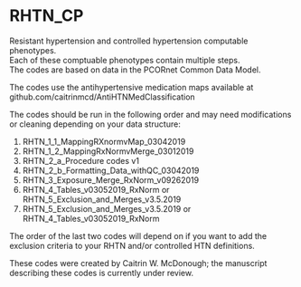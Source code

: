 # RHTN_CP
Resistant hypertension and controlled hypertension computable phenotypes.  
Each of these comptuable phenotypes contain multiple steps.  
The codes are based on data in the PCORnet Common Data Model.  

The codes use the antihypertensive medication maps available at github.com/caitrinmcd/AntiHTNMedClassification

The codes should be run in the following order and may need modifications or cleaning depending on your data structure:

1) RHTN_1_1_MappingRXnormvMap_03042019
2) RHTN_1_2_MappingRxNormvMerge_03012019
3) RHTN_2_a_Procedure codes v1
4) RHTN_2_b_Formatting_Data_withQC_03042019
5) RHTN_3_Exposure_Merge_RxNorm_v09262019
6) RHTN_4_Tables_v03052019_RxNorm or RHTN_5_Exclusion_and_Merges_v3.5.2019
7) RHTN_5_Exclusion_and_Merges_v3.5.2019 or RHTN_4_Tables_v03052019_RxNorm

The order of the last two codes will depend on if you want to add the exclusion criteria to your RHTN and/or controlled HTN definitions.

These codes were created by Caitrin W. McDonough; the manuscript describing these codes is currently under review.
